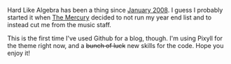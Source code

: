 Hard Like Algebra has been a thing since [January 2008](http://hardlikealgebra.wordpress.com).  I guess I probably started it when [The Mercury](http://portlandmercury.com) decided to not run my year end list and to instead cut me from the music staff.

This is the first time I've used Github for a blog, though. I'm using Pixyll for the theme right now, and a ~~bunch of luck~~ new skills for the code. Hope you enjoy it!